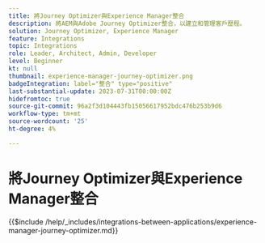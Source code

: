 ```yaml
---
title: 將Journey Optimizer與Experience Manager整合
description: 將AEM與Adobe Journey Optimizer整合，以建立和管理客戶歷程。
solution: Journey Optimizer, Experience Manager
feature: Integrations
topic: Integrations
role: Leader, Architect, Admin, Developer
level: Beginner
kt: null
thumbnail: experience-manager-journey-optimizer.png
badgeIntegration: label="整合" type="positive"
last-substantial-update: 2023-07-31T00:00:00Z
hidefromtoc: true
source-git-commit: 96a2f3d104443fb15056617952bdc476b253b9d6
workflow-type: tm+mt
source-wordcount: '25'
ht-degree: 4%

---
```



# 將Journey Optimizer與Experience Manager整合

{{$include /help/_includes/integrations-between-applications/experience-manager-journey-optimizer.md}}
